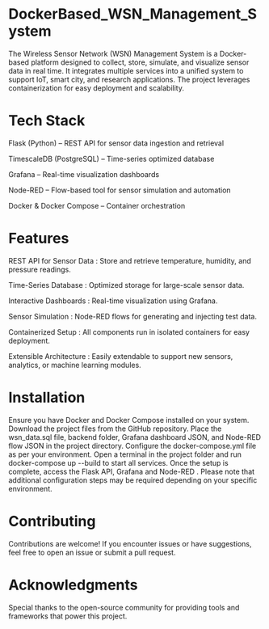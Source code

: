 # DockerBased_WSN_Management_System

The Wireless Sensor Network (WSN) Management System is a Docker-based platform designed to collect, store, simulate, and visualize sensor data in real time. It integrates multiple services into a unified system to support IoT, smart city, and research applications. The project leverages containerization for easy deployment and scalability.

# Tech Stack

Flask (Python)           – REST API for sensor data ingestion and retrieval

TimescaleDB (PostgreSQL) – Time-series optimized database

Grafana                  – Real-time visualization dashboards

Node-RED                 – Flow-based tool for sensor simulation and automation

Docker & Docker Compose  – Container orchestration

# Features

REST API for Sensor Data : Store and retrieve temperature, humidity, and pressure readings.

Time-Series Database     : Optimized storage for large-scale sensor data.

Interactive Dashboards   : Real-time visualization using Grafana.

Sensor Simulation        : Node-RED flows for generating and injecting test data.

Containerized Setup      : All components run in isolated containers for easy deployment.

Extensible Architecture  : Easily extendable to support new sensors, analytics, or machine learning modules.

# Installation
Ensure you have Docker and Docker Compose installed on your system. Download the project files from the GitHub repository. Place the wsn_data.sql file, backend folder, Grafana dashboard JSON, and Node-RED flow JSON in the project directory. Configure the docker-compose.yml file as per your environment. Open a terminal in the project folder and run docker-compose up --build to start all services. Once the setup is complete, access the Flask API, Grafana and Node-RED . Please note that additional configuration steps may be required depending on your specific environment.

# Contributing

Contributions are welcome! If you encounter issues or have suggestions, feel free to open an issue or submit a pull request.

# Acknowledgments

Special thanks to the open-source community for providing tools and frameworks that power this project.
